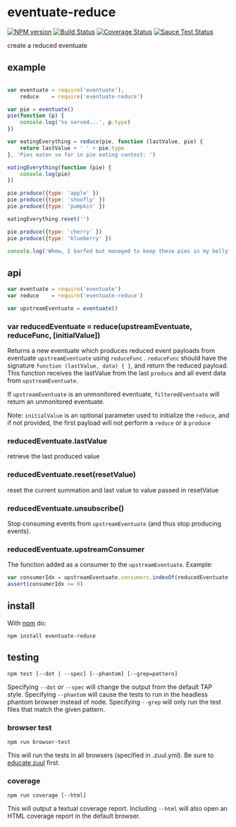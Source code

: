 # eventuate-reduce

[![NPM version](https://badge.fury.io/js/eventuate-reduce.png)](http://badge.fury.io/js/eventuate-reduce)
[![Build Status](https://travis-ci.org/Georgette/eventuate-reduce.svg?branch=master)](https://travis-ci.org/Georgette/eventuate-reduce)
[![Coverage Status](https://coveralls.io/repos/Georgette/eventuate-reduce/badge.png?branch=master)](https://coveralls.io/r/Georgette/eventuate-reduce?branch=master)
[![Sauce Test Status](https://saucelabs.com/browser-matrix/Georgette_github.svg)](https://saucelabs.com/u/Georgette_github)

create a reduced eventuate

## example

```javascript

var eventuate = require('eventuate'),
    reduce    = require('eventuate-reduce')

var pie = eventuate()
pie(function (p) {
    console.log('%s served...', p.type)
})

var eatingEverything = reduce(pie, function (lastValue, pie) {
    return lastValue + ' ' + pie.type
}, 'Pies eaten so far in pie eating contest: ')

eatingEverything(function (pie) {
    console.log(pie)
})

pie.produce({type: 'apple' })
pie.produce({type: 'shoofly' })
pie.produce({type: 'pumpkin' })

eatingEverything.reset('')

pie.produce({type: 'cherry' })
pie.produce({type: 'blueberry' })

console.log('Whew, I barfed but managed to keep these pies in my belly: ', eatingEverything.lastValue)

```
## api

```javascript
var eventuate = require('eventuate')
var reduce    = require('eventuate-reduce')

var upstreamEventuate = eventuate()
```

### var reducedEventuate = reduce(upstreamEventuate, reduceFunc, [initialValue])

Returns a new eventuate which produces reduced event payloads from eventuate `upstreamEventuate` using `reduceFunc` .  `reduceFunc` should have the signature `function (lastValue, data) { }`, and return the reduced payload. This function receives the lastValue from the last `produce` and  all event data from `upstreamEventuate`. 

If `upstreamEventuate` is an unmonitored eventuate, `filteredEventuate` will return an unmonitored eventuate.

Note: `initialValue` is an optional parameter used to initialize the `reduce`, and if not provided, the first payload will not perform a `reduce` or a `produce`

### reducedEventuate.lastValue

retrieve the last produced value

### reducedEventuate.reset(resetValue)

reset the current summation and last value to value passed in resetValue

### reducedEventuate.unsubscribe()

Stop consuming events from `upstreamEventuate` (and thus stop producing events).

### reducedEventuate.upstreamConsumer

The function added as a consumer to the `upstreamEventuate`. Example:

```javascript
var consumerIdx = upstreamEventuate.consumers.indexOf(reducedEventuate.upstreamConsumer)
assert(consumerIdx >= 0)
```

## install

With [npm](https://npmjs.org) do:

```
npm install eventuate-reduce
```

## testing

`npm test [--dot | --spec] [--phantom] [--grep=pattern]`

Specifying `--dot` or `--spec` will change the output from the default TAP style.
Specifying `--phantom` will cause the tests to run in the headless phantom browser instead of node.
Specifying `--grep` will only run the test files that match the given pattern.

### browser test

`npm run browser-test`

This will run the tests in all browsers (specified in .zuul.yml). Be sure to [educate zuul](https://github.com/defunctzombie/zuul/wiki/cloud-testing#2-educate-zuul) first.

### coverage

`npm run coverage [--html]`

This will output a textual coverage report. Including `--html` will also open
an HTML coverage report in the default browser.
